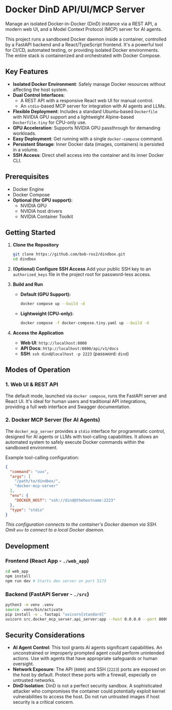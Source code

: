 # Docker DinD API/UI/MCP Server

Manage an isolated Docker-in-Docker (DinD) instance via a REST API, a modern web UI, and a Model Context Protocol (MCP) server for AI agents.

This project runs a sandboxed Docker daemon inside a container, controlled by a FastAPI backend and a React/TypeScript frontend. It's a powerful tool for CI/CD, automated testing, or providing isolated Docker environments. The entire stack is containerized and orchestrated with Docker Compose.

## Key Features

-   **Isolated Docker Environment**: Safely manage Docker resources without affecting the host system.
-   **Dual Control Interfaces**:
    -   A REST API with a responsive React web UI for manual control.
    -   An `stdio`-based MCP server for integration with AI agents and LLMs.
-   **Flexible Deployment**: Includes a standard Ubuntu-based `Dockerfile` with NVIDIA GPU support and a lightweight Alpine-based `Dockerfile.tiny` for CPU-only use.
-   **GPU Acceleration**: Supports NVIDIA GPU passthrough for demanding workloads.
-   **Easy Deployment**: Get running with a single `docker-compose` command.
-   **Persistent Storage**: Inner Docker data (images, containers) is persisted in a volume.
-   **SSH Access**: Direct shell access into the container and its inner Docker CLI.

## Prerequisites

-   Docker Engine
-   Docker Compose
-   **Optional (for GPU support):**
    -   NVIDIA GPU
    -   NVIDIA host drivers
    -   NVIDIA Container Toolkit

## Getting Started

1.  **Clone the Repository**
    ```bash
    git clone https://github.com/bob-ros2/dindbox.git
    cd dindbox
    ```

2.  **(Optional) Configure SSH Access**
    Add your public SSH key to an `authorized_keys` file in the project root for password-less access.

3.  **Build and Run**

    -   **Default (GPU Support):**
        ```bash
        docker compose up --build -d
        ```

    -   **Lightweight (CPU-only):**
        ```bash
        docker compose -f docker-compose.tiny.yaml up --build -d
        ```

4.  **Access the Application**
    -   **Web UI**: `http://localhost:8000`
    -   **API Docs**: `http://localhost:8000/api/v1/docs`
    -   **SSH**: `ssh dind@localhost -p 2223` (password: `dind`)

## Modes of Operation

### 1. Web UI & REST API

The default mode, launched via `docker compose`, runs the FastAPI server and React UI. It's ideal for human users and traditional API integrations, providing a full web interface and Swagger documentation.

### 2. Docker MCP Server (for AI Agents)

The `docker_mcp_server` provides a `stdio` interface for programmatic control, designed for AI agents or LLMs with tool-calling capabilities. It allows an automated system to safely execute Docker commands within the sandboxed environment.

Example tool-calling configuration:
```json
{
  "command": "uvx",
  "args": [
    "/path/to/dindbox/",
    "docker-mcp-server"
  ],
  "env": {
    "DOCKER_HOST": "ssh://dind@thehostname:2223"
  },
  "type": "stdio"
}
```
*This configuration connects to the container's Docker daemon via SSH. Omit `env` to connect to a local Docker daemon.*

## Development

### Frontend (React App - `./web_app`)

```bash
cd web_app
npm install
npm run dev # Starts dev server on port 5173
```

### Backend (FastAPI Server - `./src`)

```bash
python3 -m venv .venv
source .venv/bin/activate
pip install -e . fastapi "uvicorn[standard]"
uvicorn src.docker_mcp_server.api_server:app --host 0.0.0.0 --port 8000 --reload
```

## Security Considerations

-   **AI Agent Control**: This tool grants AI agents significant capabilities. An unconstrained or improperly prompted agent could perform unintended actions. Use with agents that have appropriate safeguards or human oversight.
-   **Network Exposure**: The API (`8000`) and SSH (`2223`) ports are exposed on the host by default. Protect these ports with a firewall, especially on untrusted networks.
-   **DinD Isolation**: DinD is not a perfect security sandbox. A sophisticated attacker who compromises the container could potentially exploit kernel vulnerabilities to access the host. Do not run untrusted images if host security is a critical concern.
